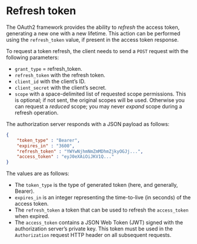 # Refresh token

The OAuth2 framework provides the ability to _refresh_ the access token,
generating a new one with a new lifetime. This action can be performed using
the `refresh_token` value, if present in the access token response.

To request a token refresh, the client needs to send a `POST` request with
the following parameters:

- `grant_type` = refresh_token.
- `refresh_token` with the refresh token.
- `client_id` with the client’s ID.
- `client_secret` with the client’s secret.
- `scope` with a space-delimited list of requested scope permissions. This is
  optional; if not sent, the original scopes will be used. Otherwise you can
  request a _reduced_ scope; you may never _expand_ scope during a refresh
  operation.

The authorization server responds with a JSON payload as follows:

```json
{
    "token_type" : "Bearer",
    "expires_in" : "3600",
    "refresh_token" : "YWYwNjhmNmZmMDhmZjkyOGJj...",
    "access_token" : "eyJ0eXAiOiJKV1Q..."
}
```

The values are as follows:

- The `token_type` is the type of generated token (here, and generally, Bearer).
- `expires_in` is an integer representing the time-to-live (in seconds) of the
  access token.
- The `refresh_token` a token that can be used to refresh the `access_token`
  when expired.
- The `access_token` contains a JSON Web Token (JWT) signed with the
  authorization server’s private key. This token must be used in the
  `Authorization` request HTTP header on all subsequent requests.
